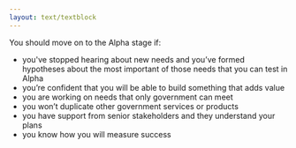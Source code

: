 ```yaml
---
layout: text/textblock
---
```


You should move on to the Alpha stage if:
- you've stopped hearing about new needs and you’ve formed hypotheses about the most important of those needs that you can test in Alpha
- you’re confident that you will be able to build something that adds value
- you are working on needs that only government can meet
- you won’t duplicate other government services or products
- you have support from senior stakeholders and they understand your plans
- you know how you will measure success
